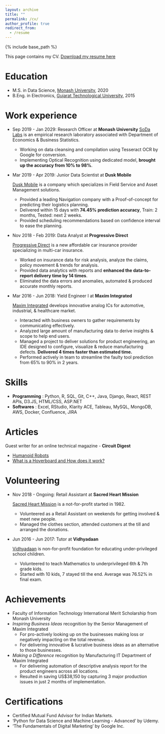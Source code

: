 ```yaml
---
layout: archive
title: ""
permalink: /cv/
author_profile: true
redirect_from:
  - /resume
---
```


{% include base_path %}

This page contains my CV. [Download my resume here](https://niraljshah.github.io/files/niraljshah.pdf)

Education
======
* M.S. in Data Science, [Monash University](https://www.monash.edu/), 2020
* B.Eng. in Electronics, [Gujarat Technological University](https://www.gtu.ac.in/), 2015

Work experience
======
* Sep 2019 - Jan 2029: Research Officer at **Monash University**
  [SoDa Labs](https://www.monash.edu/business/soda-labs/home) is an empirical research laboratory associated with Department of Economics & Business Statistics.
    * Working on data cleansing and compilation using Tesseract OCR by Google for conversion.
    * Implementing Optical Recognition using dedicated model, **brought up the accuracy from 10% to 98%**.

* Mar 2019 - Apr 2019: Junior Data Scientist at **Dusk Mobile**

  [Dusk Mobile](https://duskmobile.com/) is a company which specializes in Field Service and Asset Management solutions.
    * Provided a leading Navigation company with a Proof-of-concept for predicting their logistics planning.
    * Delivered within 15 days with **74.45% prediction accuracy**, Train: 2 months, Tested: next 2 weeks.
    * Provided scheduling recommendations based on confidence interval to ease the planning.

* Nov 2018 - Feb 2019: Data Analyst at **Progressive Direct**

  [Progressive Direct](https://www.pd.com.au/) is a new affordable car insurance provider specializing in multi-car insurance.
    * Worked on insurance data for risk analysis, analyze the claims, policy movement & trends for analysis.
    * Provided data analytics with reports and **enhanced the data-to-report delivery time by 14 times**.
    * Eliminated the data errors and anomalies, automated & produced accurate monthly reports.

* Mar 2016 - Jun 2018: Yield Engineer I at **Maxim Integrated**

  [Maxim Integrated](https://www.maximintegrated.com/en.html) develops innovative analog ICs for automotive, industrial, & healthcare market.
    * Interacted with business owners to gather requirements by communicating effectively.
    * Analyzed large amount of manufacturing data to derive insights & scope to help end users.
    * Managed a project to deliver solutions for product engineering, an IDE designed to configure, visualize & reduce manufacturing defects.
    **Delivered 4 times faster than estimated time.**
    * Performed actively in team to streamline the faulty tool prediction from 65% to 90% in 2 years.

Skills
======
* **Programming** : Python, R, SQL, Git, C++, Java, Django, React, REST APIs, D3.JS, HTML/CSS, ASP.NET
* **Softwares**   : Excel, RStudio, Klarity ACE, Tableau, MySQL, MongoDB, AWS, Docker, Confluence, JIRA

Articles
======
Guest writer for an online technical magazine - **Circuit Digest**
* [Humanoid Robots](https://circuitdigest.com/article/humanoid-robots)
* [What is a Hoverboard and How does it work?](https://circuitdigest.com/article/what-is-hoverboard-how-does-it-work)
  
Volunteering
======
* Nov 2018 - Ongoing: Retail Assistant at **Sacred Heart Mission**

  [Sacred Heart Mission](https://www.sacredheartmission.org/) is a not-for-profit started in 1982.
    * Volunteered as a Retail Assistant on weekends for getting involved & meet new people.
    * Managed the clothes section, attended customers at the till and arranged the donations. 
 
* Jun 2016 - Jun 2017: Tutor at **Vidhyadaan**

  [Vidhyadaan](http://vidhyadaan.org/) is non-for-profit foundation for educating under-privileged school children. 
    * Volunteered to teach Mathematics to underprivileged 6th & 7th grade kids.
    * Started with 10 kids, 7 stayed till the end. Average was 76.52% in final exam.
  
Achievements
======
* Faculty of Information Technology International Merit Scholarship from Monash University
* *Inspiring Business Ideas* recognition by the Senior Management of Maxim Integrated
  * For pro-actively looking up on the businesses making loss or negatively impacting on the total revenue.
  * For delivering innovative & lucrative business ideas as an alternative to those businesses.
* *Making a Difference* recognition by Manufacturing IT Department of Maxim Integrated
  * For delivering automation of descriptive analysis report for the product engineers across all locations.
  * Resulted in saving US$38,150 by capturing 3 major production issues in just 2 months of implementation.
  
Certifications
======
 * Certified Mutual Fund Advisor for Indian Markets.
 * ‘Python for Data Science and Machine Learning - Advanced’ by Udemy.
 * ‘The Fundamentals of Digital Marketing’ by Google Inc.

